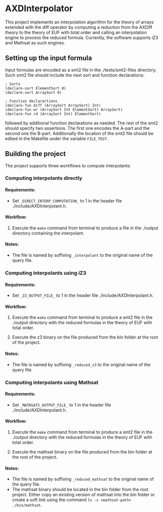 # AXDInterpolator

This project implements an interpolation algorithm
for the theory of arrays extended with the diff 
operator by computing a reduction from the AXDiff
theory to the theory of EUF with total order and 
calling an interpolation engine to process the 
reduced formula. Currently, the software supports 
iZ3 and Mathsat as such engines.

## Setting up the input formula

Input formulas are encoded as a smt2 file 
in the ./tests/smt2-files directory. Such smt2 
file should include the next sort and function 
declarations:

```
; Sorts
(declare-sort ElementSort 0)
(declare-sort ArraySort 0)

; Function declarartions
(declare-fun diff (ArraySort ArraySort) Int)
(declare-fun wr (ArraySort Int ElementSort) ArraySort)
(declare-fun rd (ArraySort Int) ElementSort)
```

followed by additional function declarations as needed. 
The rest of the smt2 should specify two assertions. 
The first one encodes the A-part and the second one the B-part. 
Additionally the location of the smt2 file should be 
edited in the Makefile under the variable ``FILE_TEST``.

## Building the project

The project supports three workflows to compute interpolants:

### Computing interpolants directly

#### Requirements: 
- Set ``_DIRECT_INTERP_COMPUTATION_`` to 1
in the header file ./include/AXDInterpolant.h. 

#### Workflow:
1. Execute the ``make`` command from
terminal to produce a file in the ./output 
directory containing the interpolant.

#### Notes: 
- The file is named by suffixing 
`_interpolant` to the original name of the 
query file. 

### Computing interpolants using iZ3 

#### Requirements: 
- Set ``_Z3_OUTPUT_FILE_`` to 1
in the header file ./include/AXDInterpolant.h. 

#### Workflow:
1. Execute the ``make`` command from
terminal to produce a smt2 file in the ./output 
directory with the reduced formulas
in the theory of EUF with total order. 

2. Execute the z3 binary on the file produced 
from the bin folder 
at the root of the project.

#### Notes: 
- The file is named by suffixing 
`_reduced_z3` to the original name of the 
query file. 

### Computing interpolants using Mathsat

#### Requirements: 
- Set ``_MATHSAT5_OUTPUT_FILE_`` to 1
in the header file ./include/AXDInterpolant.h. 

#### Workflow:
1. Execute the ``make`` command from 
terminal to produce a smt2 file in the ./output 
directory with the reduced formulas
in the theory of EUF with total order.

2. Execute the mathsat binary on the file produced
from the bin folder 
at the root of the project.

#### Notes: 
- The file is named by suffixing 
`_reduced_mathsat` to the original name of the 
query file. 
- The mathsat binary should be located in the bin folder
from the root project. Either copy an existing version of
mathsat into the bin folder or create a soft link using the
command ``ln -s <mathsat-path> ./bin/mathsat``.
